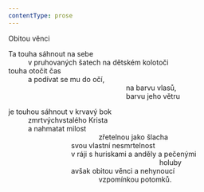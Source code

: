 ```yaml
---
contentType: prose
---
```


Obitou věnci

Ta touha sáhnout na sebe  
          v pruhovaných šatech na dětském kolotoči  
touha otočit čas  
          a podívat se mu do očí,  
                                                            na barvu vlasů,  
                                                            barvu jeho větru

je touhou sáhnout v krvavý bok  
          zmrtvýchvstalého Krista  
          a nahmatat milost  
                                              zřetelnou jako šlacha  
                                svou vlastní nesmrtelnost  
                                v ráji s huriskami a anděly a pečenými  
                                                                             holuby  
                                avšak obitou věnci a nehynoucí  
                                              vzpomínkou potomků.
